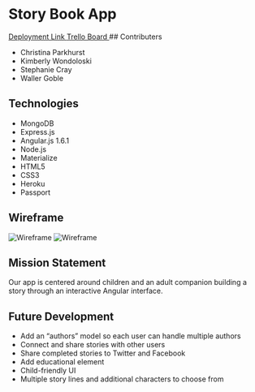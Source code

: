 # Story Book App

<a href="https://storyify.herokuapp.com">
Deployment Link
</a>

<a href="https://trello.com/b/BC1sJOOj/wdi-project-3">
Trello Board
</a>
## Contributers

* Christina Parkhurst
* Kimberly Wondoloski
* Stephanie Cray
* Waller Goble

## Technologies

* MongoDB
* Express.js
* Angular.js 1.6.1
* Node.js 
* Materialize
* HTML5
* CSS3
* Heroku
* Passport

## Wireframe

![Wireframe](/public/images/WIREFRAME1.jpg)
![Wireframe](/public/images/WIREFRAME2.jpg)

## Mission Statement

Our app is centered around children and an adult companion building a story through an interactive Angular interface. 

## Future Development

* Add an “authors” model so each user can handle multiple authors
* Connect and share stories with other users
* Share completed stories to Twitter and Facebook
* Add educational element
* Child-friendly UI 
* Multiple story lines and additional characters to choose from